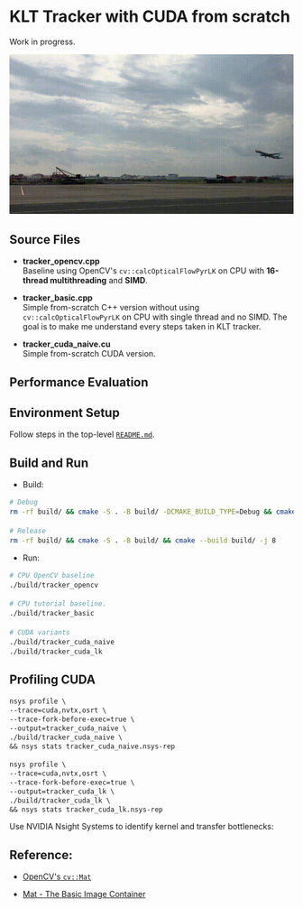 # KLT Tracker with CUDA from scratch

Work in progress.

![Video Comparison](tracker_cuda_naive.gif)

## Source Files

- **tracker_opencv.cpp**  
  Baseline using OpenCV's `cv::calcOpticalFlowPyrLK` on CPU with **16-thread multithreading** and **SIMD**.

- **tracker_basic.cpp**  
  Simple from-scratch C++ version without using `cv::calcOpticalFlowPyrLK` on CPU with single thread and no SIMD. The goal is to make me understand every steps taken in KLT tracker.

- **tracker_cuda_naive.cu**  
  Simple from-scratch CUDA version.

## Performance Evaluation


## Environment Setup

Follow steps in the top-level [`README.md`](https://github.com/lionlai1989/GPU_Programming_Specialization).

## Build and Run

- Build:
```bash
# Debug
rm -rf build/ && cmake -S . -B build/ -DCMAKE_BUILD_TYPE=Debug && cmake --build build/ -j 8

# Release
rm -rf build/ && cmake -S . -B build/ && cmake --build build/ -j 8
```

- Run:
```bash
# CPU OpenCV baseline
./build/tracker_opencv

# CPU tutorial baseline.
./build/tracker_basic

# CUDA variants
./build/tracker_cuda_naive
./build/tracker_cuda_lk
```


## Profiling CUDA

```
nsys profile \
--trace=cuda,nvtx,osrt \
--trace-fork-before-exec=true \
--output=tracker_cuda_naive \
./build/tracker_cuda_naive \
&& nsys stats tracker_cuda_naive.nsys-rep

nsys profile \
--trace=cuda,nvtx,osrt \
--trace-fork-before-exec=true \
--output=tracker_cuda_lk \
./build/tracker_cuda_lk \
&& nsys stats tracker_cuda_lk.nsys-rep
```

Use NVIDIA Nsight Systems to identify kernel and transfer bottlenecks:


## Reference:

- [OpenCV's `cv::Mat`](https://docs.opencv.org/4.x/d3/d63/classcv_1_1Mat.html)

- [Mat - The Basic Image Container](https://docs.opencv.org/4.x/d6/d6d/tutorial_mat_the_basic_image_container.html)
